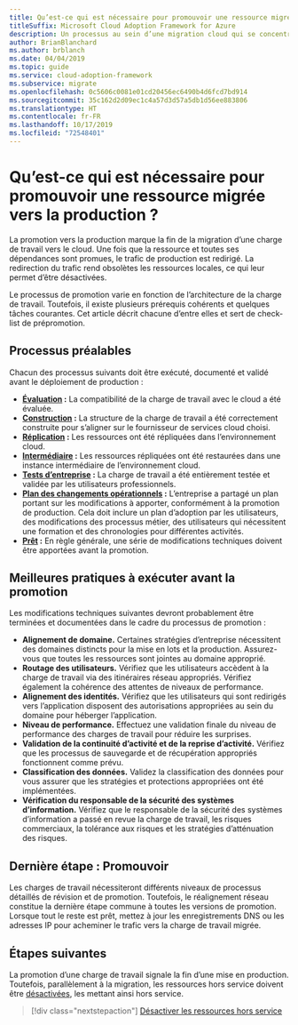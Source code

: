 ```yaml
---
title: Qu’est-ce qui est nécessaire pour promouvoir une ressource migrée vers la production ?
titleSuffix: Microsoft Cloud Adoption Framework for Azure
description: Un processus au sein d’une migration cloud qui se concentre sur les tâches de migration des charges de travail vers le cloud.
author: BrianBlanchard
ms.author: brblanch
ms.date: 04/04/2019
ms.topic: guide
ms.service: cloud-adoption-framework
ms.subservice: migrate
ms.openlocfilehash: 0c5606c0081e01cd20456ec6490b4d6fcd7bd914
ms.sourcegitcommit: 35c162d2d09ec1c4a57d3d57a5db1d56ee883806
ms.translationtype: HT
ms.contentlocale: fr-FR
ms.lasthandoff: 10/17/2019
ms.locfileid: "72548401"
---
```

<!-- markdownlint-disable MD026 -->

# <a name="what-is-required-to-promote-a-migrated-resource-to-production"></a>Qu’est-ce qui est nécessaire pour promouvoir une ressource migrée vers la production ?

La promotion vers la production marque la fin de la migration d’une charge de travail vers le cloud. Une fois que la ressource et toutes ses dépendances sont promues, le trafic de production est redirigé. La redirection du trafic rend obsolètes les ressources locales, ce qui leur permet d’être désactivées.

Le processus de promotion varie en fonction de l’architecture de la charge de travail. Toutefois, il existe plusieurs prérequis cohérents et quelques tâches courantes. Cet article décrit chacune d’entre elles et sert de check-list de prépromotion.

## <a name="prerequisite-processes"></a>Processus préalables

Chacun des processus suivants doit être exécuté, documenté et validé avant le déploiement de production :

- **[Évaluation](../assess/index.md) :** La compatibilité de la charge de travail avec le cloud a été évaluée.
- **[Construction](../assess/architect.md) :** La structure de la charge de travail a été correctement construite pour s’aligner sur le fournisseur de services cloud choisi.
- **[Réplication](../migrate/replicate.md) :** Les ressources ont été répliquées dans l’environnement cloud.
- **[Intermédiaire](../migrate/stage.md) :** Les ressources répliquées ont été restaurées dans une instance intermédiaire de l’environnement cloud.
- **[Tests d’entreprise](./business-test.md) :** La charge de travail a été entièrement testée et validée par les utilisateurs professionnels.
- **[Plan des changements opérationnels](./business-change-plan.md) :** L’entreprise a partagé un plan portant sur les modifications à apporter, conformément à la promotion de production. Cela doit inclure un plan d’adoption par les utilisateurs, des modifications des processus métier, des utilisateurs qui nécessitent une formation et des chronologies pour différentes activités.
- **[Prêt](./ready.md) :** En règle générale, une série de modifications techniques doivent être apportées avant la promotion.

## <a name="best-practices-to-execute-prior-to-promotion"></a>Meilleures pratiques à exécuter avant la promotion

Les modifications techniques suivantes devront probablement être terminées et documentées dans le cadre du processus de promotion :

- **Alignement de domaine.** Certaines stratégies d’entreprise nécessitent des domaines distincts pour la mise en lots et la production. Assurez-vous que toutes les ressources sont jointes au domaine approprié.
- **Routage des utilisateurs.** Vérifiez que les utilisateurs accèdent à la charge de travail via des itinéraires réseau appropriés. Vérifiez également la cohérence des attentes de niveaux de performance.
- **Alignement des identités.** Vérifiez que les utilisateurs qui sont redirigés vers l’application disposent des autorisations appropriées au sein du domaine pour héberger l’application.
- **Niveau de performance.** Effectuez une validation finale du niveau de performance des charges de travail pour réduire les surprises.
- **Validation de la continuité d’activité et de la reprise d’activité.** Vérifiez que les processus de sauvegarde et de récupération appropriés fonctionnent comme prévu.
- **Classification des données.** Validez la classification des données pour vous assurer que les stratégies et protections appropriées ont été implémentées.
- **Vérification du responsable de la sécurité des systèmes d’information.** Vérifiez que le responsable de la sécurité des systèmes d’information a passé en revue la charge de travail, les risques commerciaux, la tolérance aux risques et les stratégies d’atténuation des risques.

## <a name="final-step-promote"></a>Dernière étape : Promouvoir

Les charges de travail nécessiteront différents niveaux de processus détaillés de révision et de promotion. Toutefois, le réalignement réseau constitue la dernière étape commune à toutes les versions de promotion. Lorsque tout le reste est prêt, mettez à jour les enregistrements DNS ou les adresses IP pour acheminer le trafic vers la charge de travail migrée.

## <a name="next-steps"></a>Étapes suivantes

La promotion d’une charge de travail signale la fin d’une mise en production. Toutefois, parallèlement à la migration, les ressources hors service doivent être [désactivées](./decommission.md), les mettant ainsi hors service.

> [!div class="nextstepaction"]
> [Désactiver les ressources hors service](./decommission.md)
